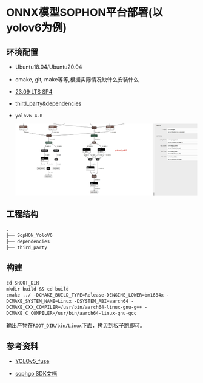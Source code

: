 # ONNX模型SOPHON平台部署(以yolov6为例)


## 环境配置

- Ubuntu18.04/Ubuntu20.04

- cmake, git, make等等,根据实际情况缺什么安装什么

- [23.09 LTS SP4](https://sophon-assets.sophon.cn/sophon-prod-s3/drive/24/12/31/10/SDK-23.09-LTS-SP4.zip)

- [third_party&dependencies](https://pan.baidu.com/s/10V4dOLx2nzG2XJhnXD5PxQ?pwd=2jgi)

- `yolov6 4.0`

  ![yolov6_header](imgs/yolov6_header.jpg)

## 工程结构

```
.
├── SopHON_YoloV6
├── dependencies
├── third_party
```

## 构建

```shell
cd $ROOT_DIR
mkdir build && cd build
cmake ../ -DCMAKE_BUILD_TYPE=Release-DENGINE_LOWER=bm1684x -DCMAKE_SYSTEM_NAME=Linux -DSYSTEM_ABI=aarch64 -DCMAKE_CXX_COMPILER=/usr/bin/aarch64-linux-gnu-g++ -DCMAKE_C_COMPILER=/usr/bin/aarch64-linux-gnu-gcc
```
输出产物在`ROOT_DIR/bin/Linux`下面，拷贝到板子跑即可。


## 参考资料

- [YOLOv5_fuse](https://github.com/sophgo/sophon-demo/blob/release/sample/YOLOv5_fuse)

- [sophgo SDK文档](https://developer.sophgo.com/site/index/material/all/all.html)
